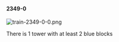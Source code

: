#### 2349-0
![train-2349-0-0.png](https://github.com/lil-lab/nlvr/raw/master/nlvr/train/images/25/train-2349-0-0.png "train-2349-0-0.png")

There is 1 tower with at least 2 blue blocks